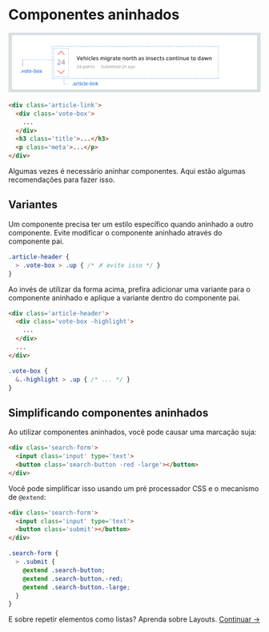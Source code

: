 # Componentes aninhados

![](images/component-nesting.png)

```html
<div class='article-link'>
  <div class='vote-box'>
    ...
  </div>
  <h3 class='title'>...</h3>
  <p class='meta'>...</p>
</div>
```

Algumas vezes é necessário aninhar componentes. Aqui estão algumas recomendações para fazer isso.

## Variantes
Um componente precisa ter um estilo específico quando aninhado a outro componente. Evite modificar o componente aninhado através do componente pai.

```scss
.article-header {
  > .vote-box > .up { /* ✗ evite isso */ }
}
```

  Ao invés de utilizar da forma acima, prefira adicionar uma variante para o componente aninhado e aplique a variante dentro do componente pai.

```html
<div class='article-header'>
  <div class='vote-box -highlight'>
    ...
  </div>
  ...
</div>
```

```scss
.vote-box {
  &.-highlight > .up { /* ... */ }
}
```

## Simplificando componentes aninhados
Ao utilizar componentes aninhados, você pode causar uma marcação suja:

```html
<div class='search-form'>
  <input class='input' type='text'>
  <button class='search-button -red -large'></button>
</div>
```

Você pode simplificar isso usando um pré processador CSS e o mecanismo de `@extend`:

```html
<div class='search-form'>
  <input class='input' type='text'>
  <button class='submit'></button>
</div>
```

```scss
.search-form {
  > .submit {
    @extend .search-button;
    @extend .search-button.-red;
    @extend .search-button.-large;
  }
}
```

E sobre repetir elementos como listas? Aprenda sobre Layouts.
[Continuar →](layouts.md)
<!-- {p:.pull-box} -->
